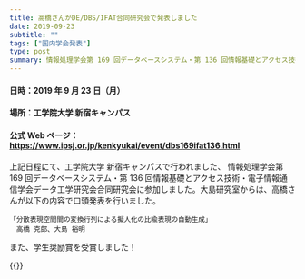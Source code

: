 ```yaml
---
title: 高橋さんがDE/DBS/IFAT合同研究会で発表しました
date: 2019-09-23
subtitle: ""
tags: ["国内学会発表"]
type: post
summary: 情報処理学会第 169 回データベースシステム・第 136 回情報基礎とアクセス技術・電子情報通信学会データ工学研究会合同研究会
---
```


<!--more-->

#### 日時：2019 年 9 月 23 日（月）

#### 場所：工学院大学 新宿キャンパス

#### 公式 Web ページ：https://www.ipsj.or.jp/kenkyukai/event/dbs169ifat136.html

上記日程にて、工学院大学 新宿キャンパスで行われました、 情報処理学会第 169 回データベースシステム・第 136 回情報基礎とアクセス技術・電子情報通信学会データ工学研究会合同研究会に参加しました。大島研究室からは、高橋さんが以下の内容で口頭発表を行いました。

```
「分散表現空間間の変換行列による擬人化の比喩表現の自動生成」
　高橋 克郎、大島 裕明
```

また、学生奨励賞を受賞しました！

{{<gallery >}}
